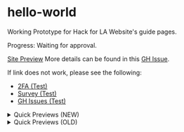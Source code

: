 # hello-world

Working Prototype for Hack for LA Website's guide pages.

Progress: Waiting for approval.

[Site Preview](https://alyssabenipayo.github.io/hello-world/)
More details can be found in this [GH Issue](https://github.com/hackforla/website/issues/1085).

If link does not work, please see the following:

- [2FA (Test)](https://alyssabenipayo.github.io/hello-world/2FA)
- [Survey (Test)](https://alyssabenipayo.github.io/hello-world/survey)
- [GH Issues (Test)](https://alyssabenipayo.github.io/hello-world/github-issues)

<details><summary>Quick Previews (NEW)</summary>

![image](https://user-images.githubusercontent.com/38295612/114249313-1fce1e00-994f-11eb-85d1-6e2c6f4781f6.png)
![image](https://user-images.githubusercontent.com/38295612/114249378-4be99f00-994f-11eb-8411-6a44c2628c50.png)
![image](https://user-images.githubusercontent.com/38295612/114249392-560b9d80-994f-11eb-88f9-4d7dda10ee1f.png)

</details>


<details><summary>Quick Previews (OLD)</summary>
  
![image](https://user-images.githubusercontent.com/38295612/111595873-d17f9200-8789-11eb-83a8-801310e2d313.png)
![image](https://user-images.githubusercontent.com/38295612/111595921-d8a6a000-8789-11eb-8c08-f9801da39fb8.png)
![image](https://user-images.githubusercontent.com/38295612/111595947-e1977180-8789-11eb-8d64-4a3b716affd8.png)

</details>
